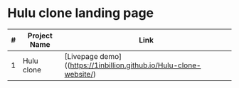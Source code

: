 # Hulu clone landing page

|#| Project Name | Link |
|-|--------------|------|
|1| Hulu clone | [Livepage demo]((https://1inbillion.github.io/Hulu-clone-website/)|
